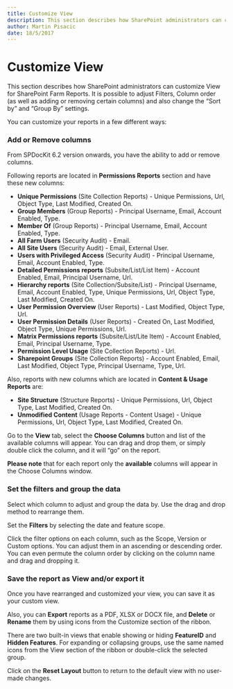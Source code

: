 ```yaml
---
title: Customize View
description: This section describes how SharePoint administrators can customize View for SharePoint Farm Reports. It is possible to adjust Filters, Column order (as well as adding or removing certain columns) and also change the “Sort by” and “Group By” settings.
author: Martin Pisacic
date: 18/5/2017
---
```


# Customize View

This section describes how SharePoint administrators can customize View for SharePoint Farm Reports. It is possible to adjust Filters, Column order (as well as adding or removing certain columns) and also change the “Sort by” and “Group By” settings.

You can customize your reports in a few different ways:

### **Add or Remove columns**

From SPDocKit 6.2 version onwards, you have the ability to add or remove columns.

Following reports are located in **Permissions Reports** section and have these new columns:

* **Unique Permissions** (Site Collection Reports) - Unique Permissions, Url, Object Type, Last Modified, Created On.
* **Group Members** (Group Reports) - Principal Username, Email, Account Enabled, Type.
* **Member Of** (Group Reports) - Principal Username, Email, Account Enabled, Type.
* **All Farm Users** (Security Audit) - Email.
* **All Site Users** (Security Audit) - Email, External User.
* **Users with Privileged Access** (Security Audit) - Principal Username, Email, Account Enabled, Type.
* **Detailed Permissions reports** (Subsite/List/List Item) - Account Enabled, Email, Principal Username, Url.
* **Hierarchy reports** (Site Collection/Subsite/List) - Principal Username, Email, Account Enabled, Type, Unique Permissions, Url, Object Type, Last Modified, Created On.
* **User Permission Overview** (User Reports) - Last Modified, Object Type, Url.
* **User Permission Details** (User Reports) - Created On, Last Modified, Object Type, Unique Permissions, Url.
* **Matrix Permissions reports** (Subsite/List/Lite Item) - Account Enabled, Email, Principal Username, Type.
* **Permission Level Usage** (Site Collection Reports) - Url.
* **Sharepoint Groups** (Site Collection Reports) - Account Enabled, Email, Last Modified, Object Type, Principal Username, Type, Url.

Also, reports with new columns which are located in **Content & Usage Reports** are:
* **Site Structure** (Structure Reports) - Unique Permissions, Url, Object Type, Last Modified, Created On.
* **Unmodified Content** (Usage Reports - Content Usage) - Unique Permissions, Url, Object Type, Last Modified, Created On.

Go to the **View** tab, select the **Choose Columns** button and list of the available columns will appear. You can drag and drop them, or simply double click the column, and it will “go” on the report.

**Please note** that for each report only the **available** columns will appear in the Choose Columns window.

### **Set the filters and group the data**

Select which column to adjust and group the data by. Use the drag and drop method to rearrange them.

Set the **Filters** by selecting the date and feature scope.

Click the filter options on each column, such as the Scope, Version or Custom options. You can adjust them in an ascending or descending order. You can even permute the column order by clicking on the column name and drag and dropping it.

### **Save the report as View and/or export it**

Once you have rearranged and customized your view, you can save it as your custom view.

Also, you can **Export** reports as a PDF, XLSX or DOCX file, and **Delete** or **Rename** them by using icons from the Customize section of the ribbon.

There are two built-in views that enable showing or hiding **FeatureID** and **Hidden Features**. For expanding or collapsing groups, use the same named icons from the View section of the ribbon or double-click the selected group.

Click on the **Reset Layout** button to return to the default view with no user-made changes.